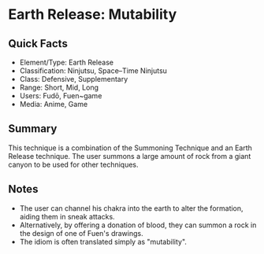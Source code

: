 # Earth Release: Mutability

## Quick Facts
- Element/Type: Earth Release
- Classification: Ninjutsu, Space–Time Ninjutsu
- Class: Defensive, Supplementary
- Range: Short, Mid, Long
- Users: Fudō, Fuen~game
- Media: Anime, Game

## Summary
This technique is a combination of the Summoning Technique and an Earth Release technique. The user summons a large amount of rock from a giant canyon to be used for other techniques.

## Notes
- The user can channel his chakra into the earth to alter the formation, aiding them in sneak attacks.
- Alternatively, by offering a donation of blood, they can summon a rock in the design of one of Fuen's drawings.
- The idiom is often translated simply as "mutability".
